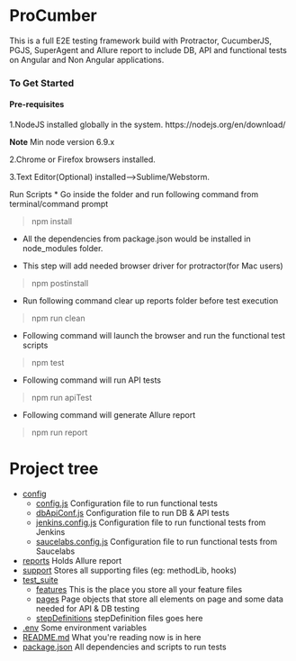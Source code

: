 # ProCumber
This is a full E2E testing framework build with Protractor, CucumberJS, PGJS, SuperAgent and Allure report to include DB, API and functional tests on Angular and Non Angular applications.


<h3>To Get Started</h3>

<h4>Pre-requisites</h4>
1.NodeJS installed globally in the system.
https://nodejs.org/en/download/

**Note** Min node version 6.9.x

2.Chrome or Firefox browsers installed.

3.Text Editor(Optional) installed-->Sublime/Webstorm.

</h4>Run Scripts</h4>
* Go inside the folder and run following command from terminal/command prompt

 >  npm install 

* All the dependencies from package.json would be installed in node_modules folder.

* This step will add needed browser driver for protractor(for Mac users)

>npm postinstall
 
* Run following command clear up reports folder before test execution 
  
>npm run clean
  
* Following command will launch the browser and run the functional test scripts
>   npm test
 
* Following command will run API tests
> npm run apiTest
 
 * Following command will generate Allure report
 >npm run report
 
 

  # Project tree
  * [config](./config)
    * [config.js](./config/config.js) Configuration file to run functional tests
    * [dbApiConf.js](./config/dbApiConf.js) Configuration file to run DB & API tests
    * [jenkins.config.js](./config/jenkins.conf.js) Configuration file to run functional tests from Jenkins
    * [saucelabs.config.js](./config/saucelabs.conf.js) Configuration file to run functional tests from Saucelabs
  * [reports](./reports) Holds Allure report
  * [support](./support) Stores all supporting files (eg: methodLib, hooks)
  * [test_suite](./test_suite) 
    * [features](./test_suite/features) This is the place you store all your feature files
    * [pages](./test_suite/pages) Page objects that store all elements on page and some data needed for API & DB testing
    * [stepDefinitions](./test_suite/stepDefinitions) stepDefinition files goes here
  * [.env](./.env) Some environment variables
  * [README.md](./README.md) What you're reading now is in here
  * [package.json](./package.json) All dependencies and scripts to run tests
  
  
  
